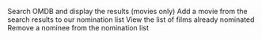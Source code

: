 Search OMDB and display the results (movies only)
Add a movie from the search results to our nomination list
View the list of films already nominated
Remove a nominee from the nomination list
